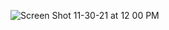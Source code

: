 ![Screen Shot 11-30-21 at 12 00 PM](https://user-images.githubusercontent.com/46776355/144041229-17451db9-717f-49c3-b5f2-e7e16d9a3ae0.PNG)
